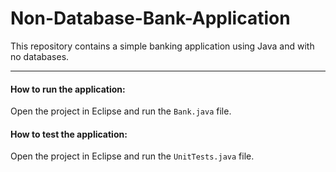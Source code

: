 # Non-Database-Bank-Application

This repository contains a simple banking application using Java and with no databases.

---

#### How to run the application:

Open the project in Eclipse and run the `Bank.java` file.

#### How to test the application:

Open the project in Eclipse and run the `UnitTests.java` file.
